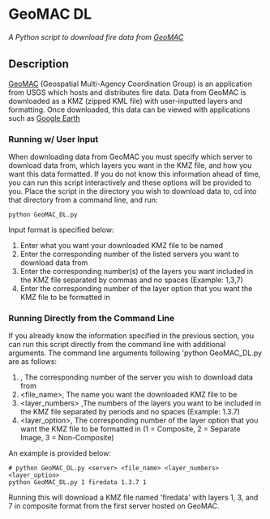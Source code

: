 # GeoMAC DL
###### A Python script to download fire data from [GeoMAC](http://www.geomac.gov/)

## Description

[GeoMAC](http://www.geomac.gov/) (Geospatial Multi-Agency Coordination Group) is an application from USGS which hosts and distributes fire data. Data from GeoMAC is downloaded as a KMZ (zipped KML file) with user-inputted layers and formatting. Once downloaded, this data can be viewed with applications such as [Google Earth](https://www.google.com/earth/)

### Running w/ User Input

When downloading data from GeoMAC you must specify which server to download data from, which layers you want in the KMZ file, and how you want this data formatted. If you do not know this information ahead of time, you can run this script interactively and these options will be provided to you. Place the script in the directory you wish to download data to, cd into that directory from a command line, and run:

```
python GeoMAC_DL.py
```

Input format is specified below:
 1. Enter what you want your downloaded KMZ file to be named
 2. Enter the corresponding number of the listed servers you want to download data from
 3. Enter the corresponding number(s) of the layers you want included in the KMZ file separated by commas and no spaces (Example: 1,3,7)
 4. Enter the corresponding number of the layer option that you want the KMZ file to be formatted in
 
### Running Directly from the Command Line

If you already know the information specified in the previous section, you can run this script directly from the command line with additional arguments. The command line arguments following 'python GeoMAC_DL.py are as follows:
1. <server>, The corresponding number of the server you wish to download data from
2. <file_name>, The name you want the downloaded KMZ file to be
3. <layer_numbers> ,The numbers of the layers you want to be included in the KMZ file separated by periods and no spaces (Example: 1.3.7)
4. <layer_option>, The corresponding number of the layer option that you want the KMZ file to be formatted in (1 = Composite, 2 = Separate Image, 3 = Non-Composite)

An example is provided below:

```
# python GeoMAC_DL.py <server> <file_name> <layer_numbers> <layer_option>
python GeoMAC_DL.py 1 firedata 1.3.7 1
```

Running this will download a KMZ file named 'firedata' with layers 1, 3, and 7 in composite format from the first server hosted on GeoMAC.